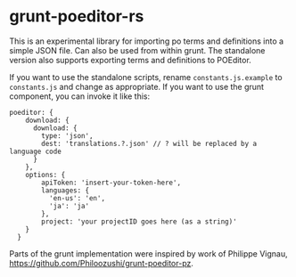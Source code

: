 # grunt-poeditor-rs

This is an experimental library for importing po terms and definitions into a simple JSON file. Can also be used from within grunt. The standalone version also supports exporting terms and definitions to POEditor.

If you want to use the standalone scripts, rename `constants.js.example` to `constants.js` and change as appropriate.
If you want to use the grunt component, you can invoke it like this:

```
poeditor: {
    download: {
      download: {
        type: 'json',
        dest: 'translations.?.json' // ? will be replaced by a language code
      }
    },
    options: {
        apiToken: 'insert-your-token-here',
        languages: {
          'en-us': 'en',
          'ja': 'ja'
        },
        project: 'your projectID goes here (as a string)'
    }
  }
```

Parts of the grunt implementation were inspired by work of Philippe Vignau, https://github.com/Philoozushi/grunt-poeditor-pz.
